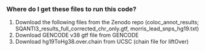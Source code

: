 ### Where do I get these files to run this code? 
1. Download the following files from the Zenodo repo (coloc_annot_results; SQANTI3_results_full_corrected_chr_only.gtf, morris_lead_snps_hg19.txt)
2. Download GENCODE v38 gtf file from GENCODE
3. Download hg19ToHg38.over.chain from UCSC (chain file for liftOver)
